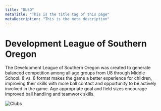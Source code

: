 ```yaml
---
title: "DLSO"
metaTitle: "This is the title tag of this page"
metaDescription: "This is the meta description"
---
```


# Development League of Southern Oregon

The Development League of Southern Oregon was created to generate balanced competition among all age groups from U8 through Middle School. 8 vs. 8 format makes the game a better experience for children, improving their skills with more ball contact and opportunity to be actively involved in the game. Age appropriate goal and field sizes encourage improved ball handling and teamwork skills.
 
![Clubs](/img/all.PNG "All") 

